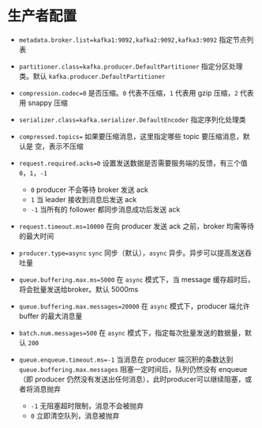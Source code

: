 # 生产者配置

- `metadata.broker.list=kafka1:9092,kafka2:9092,kafka3:9092` 指定节点列表

- `partitioner.class=kafka.producer.DefaultPartitioner` 指定分区处理类。默认 `kafka.producer.DefaultPartitioner`

- `compression.codec=0` 是否压缩。`0` 代表不压缩，`1` 代表用 gzip 压缩，`2` 代表用 snappy 压缩

- `serializer.class=kafka.serializer.DefaultEncoder` 指定序列化处理类

- `compressed.topics=` 如果要压缩消息，这里指定哪些 topic 要压缩消息，默认是 空，表示不压缩

- `request.required.acks=0` 设置发送数据是否需要服务端的反馈，有三个值 `0`，`1`，`-1`
  - `0` producer 不会等待 broker 发送 ack
  - `1` 当 leader 接收到消息后发送 ack
  - `-1` 当所有的 follower 都同步消息成功后发送 ack

- `request.timeout.ms=10000` 在向 producer 发送 ack 之前，broker 均需等待的最大时间

- `producer.type=async` `sync` 同步（默认），`async` 异步。异步可以提高发送吞吐量

- `queue.buffering.max.ms=5000` 在 `async` 模式下，当 message 缓存超时后，将会批量发送给broker。默认 5000ms

- `queue.buffering.max.messages=20000` 在 `async` 模式下，producer 端允许 buffer 的最大消息量

- `batch.num.messages=500` 在 `async` 模式下，指定每次批量发送的数据量，默认 `200`

- `queue.enqueue.timeout.ms=-1` 当消息在 producer 端沉积的条数达到 `queue.buffering.max.messages` 阻塞一定时间后，队列仍然没有 enqueue（即 producer 仍然没有发送出任何消息），此时producer可以继续阻塞，或者将消息抛弃
  - `-1` 无阻塞超时限制，消息不会被抛弃
  - `0` 立即清空队列，消息被抛弃

